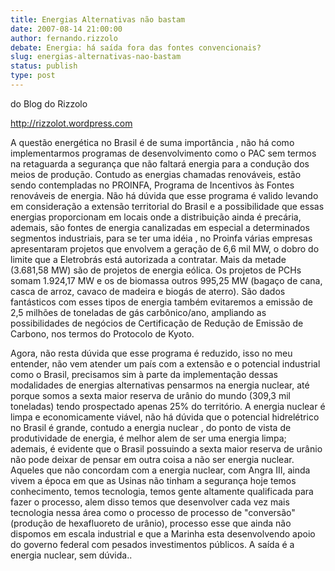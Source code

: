 ```yaml
---
title: Energias Alternativas não bastam
date: 2007-08-14 21:00:00
author: fernando.rizzolo
debate: Energia: há saída fora das fontes convencionais?
slug: energias-alternativas-nao-bastam
status: publish 
type: post
---
```


do Blog do Rizzolo  

http://rizzolot.wordpress.com  

  

A questão energética no Brasil é de suma importância , não há como implementarmos programas de desenvolvimento como o PAC sem termos na retaguarda a segurança que não faltará energia para a condução dos meios de produção. Contudo as energias chamadas renováveis, estão sendo contempladas no PROINFA, Programa de Incentivos às Fontes renováveis de energia. Não há dúvida que esse programa é valido levando em consideração a extensão territorial do Brasil e a possibilidade que essas energias proporcionam em locais onde a distribuição ainda é precária, ademais, são fontes de energia canalizadas em especial a determinados segmentos industriais, para se ter uma idéia , no Proinfa várias empresas apresentaram projetos que envolvem a geração de 6,6 mil MW, o dobro do limite que a Eletrobrás está autorizada a contratar. Mais da metade (3.681,58 MW) são de projetos de energia eólica. Os projetos de PCHs somam 1.924,17 MW e os de biomassa outros 995,25 MW (bagaço de cana, casca de arroz, cavaco de madeira e biogás de aterro). São dados fantásticos com esses tipos de energia também evitaremos a emissão de 2,5 milhões de toneladas de gás carbônico/ano, ampliando as possibilidades de negócios de Certificação de Redução de Emissão de Carbono, nos termos do Protocolo de Kyoto.   

  

Agora, não resta dúvida que esse programa é reduzido, isso no meu entender, não vem atender um país com a extensão e o potencial industrial como o Brasil, precisamos sim à parte da implementação dessas modalidades de energias alternativas pensarmos na energia nuclear, até porque somos a sexta maior reserva de urânio do mundo (309,3 mil toneladas) tendo prospectado apenas 25% do território. A energia nuclear é limpa e economicamente viável, não há dúvida que o potencial hidrelétrico no Brasil é grande, contudo a energia nuclear , do ponto de vista de produtividade de energia, é melhor alem de ser uma energia limpa; ademais, é evidente que o Brasil possuindo a sexta maior reserva de urânio não pode deixar de pensar em outra coisa a não ser energia nuclear. Aqueles que não concordam com a energia nuclear, com Angra III, ainda vivem a época em que as Usinas não tinham a segurança hoje temos conhecimento, temos tecnologia, temos gente altamente qualificada para fazer o processo, alem disso temos que desenvolver cada vez mais tecnologia nessa área como o processo de processo de "conversão" (produção de hexafluoreto de urânio), processo esse que ainda não dispomos em escala industrial e que a Marinha esta desenvolvendo apoio do governo federal com pesados investimentos públicos. A saída é a energia nuclear, sem dúvida..
